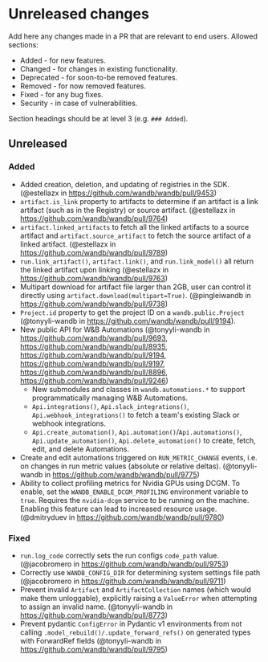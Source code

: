 # Unreleased changes

Add here any changes made in a PR that are relevant to end users. Allowed sections:

- Added - for new features.
- Changed - for changes in existing functionality.
- Deprecated - for soon-to-be removed features.
- Removed - for now removed features.
- Fixed - for any bug fixes.
- Security - in case of vulnerabilities.

Section headings should be at level 3 (e.g. `### Added`).

## Unreleased

### Added

- Added creation, deletion, and updating of registries in the SDK. (@estellazx in https://github.com/wandb/wandb/pull/9453)
- `artifact.is_link` property to artifacts to determine if an artifact is a link artifact (such as in the Registry) or source artifact. (@estellazx in https://github.com/wandb/wandb/pull/9764)
- `artifact.linked_artifacts` to fetch all the linked artifacts to a source artifact and `artifact.source_artifact` to fetch the source artifact of a linked artifact. (@estellazx in https://github.com/wandb/wandb/pull/9789)
- `run.link_artifact()`, `artifact.link()`, and `run.link_model()` all return the linked artifact upon linking (@estellazx in https://github.com/wandb/wandb/pull/9763)
- Multipart download for artifact file larger than 2GB, user can control it directly using `artifact.download(multipart=True)`. (@pingleiwandb in https://github.com/wandb/wandb/pull/9738)
- `Project.id` property to get the project ID on a `wandb.public.Project` (@tonyyli-wandb in https://github.com/wandb/wandb/pull/9194).
- New public API for W&B Automations (@tonyyli-wandb in https://github.com/wandb/wandb/pull/9693, https://github.com/wandb/wandb/pull/8935, https://github.com/wandb/wandb/pull/9194, https://github.com/wandb/wandb/pull/9197, https://github.com/wandb/wandb/pull/8896, https://github.com/wandb/wandb/pull/9246)
  - New submodules and classes in `wandb.automations.*` to support programmatically managing W&B Automations.
  - `Api.integrations()`, `Api.slack_integrations()`, `Api.webhook_integrations()` to fetch a team's existing Slack or webhook integrations.
  - `Api.create_automation()`, `Api.automation()`/`Api.automations()`, `Api.update_automation()`, `Api.delete_automation()` to create, fetch, edit, and delete Automations.
- Create and edit automations triggered on `RUN_METRIC_CHANGE` events, i.e. on changes in run metric values (absolute or relative deltas). (@tonyyli-wandb in https://github.com/wandb/wandb/pull/9775)
- Ability to collect profiling metrics for Nvidia GPUs using DCGM. To enable, set the `WANDB_ENABLE_DCGM_PROFILING` environment variable to `true`. Requires the `nvidia-dcgm` service to be running on the machine. Enabling this feature can lead to increased resource usage. (@dmitryduev in https://github.com/wandb/wandb/pull/9780)


### Fixed

- `run.log_code` correctly sets the run configs `code_path` value. (@jacobromero in https://github.com/wandb/wandb/pull/9753)
- Correctly use `WANDB_CONFIG_DIR` for determining system settings file path (@jacobromero in https://github.com/wandb/wandb/pull/9711)
- Prevent invalid `Artifact` and `ArtifactCollection` names (which would make them unloggable), explicitly raising a `ValueError` when attempting to assign an invalid name. (@tonyyli-wandb in https://github.com/wandb/wandb/pull/8773)
- Prevent pydantic `ConfigError` in Pydantic v1 environments from not calling `.model_rebuild()/.update_forward_refs()` on generated types with ForwardRef fields (@tonyyli-wandb in https://github.com/wandb/wandb/pull/9795)
